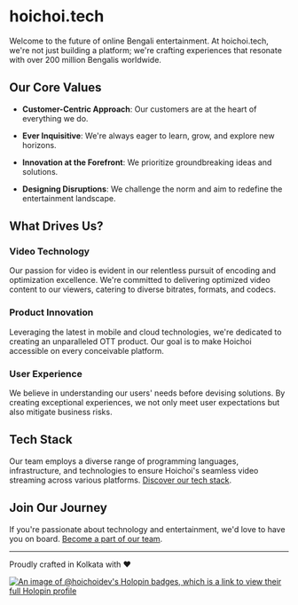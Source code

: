 # hoichoi.tech

Welcome to the future of online Bengali entertainment. At hoichoi.tech, we're not just building a platform; we're crafting experiences that resonate with over 200 million Bengalis worldwide.

## Our Core Values

- **Customer-Centric Approach**: Our customers are at the heart of everything we do.
  
- **Ever Inquisitive**: We're always eager to learn, grow, and explore new horizons.
  
- **Innovation at the Forefront**: We prioritize groundbreaking ideas and solutions.
  
- **Designing Disruptions**: We challenge the norm and aim to redefine the entertainment landscape.

## What Drives Us?

### Video Technology
Our passion for video is evident in our relentless pursuit of encoding and optimization excellence. We're committed to delivering optimized video content to our viewers, catering to diverse bitrates, formats, and codecs.

### Product Innovation
Leveraging the latest in mobile and cloud technologies, we're dedicated to creating an unparalleled OTT product. Our goal is to make Hoichoi accessible on every conceivable platform.

### User Experience
We believe in understanding our users' needs before devising solutions. By creating exceptional experiences, we not only meet user expectations but also mitigate business risks.

## Tech Stack
Our team employs a diverse range of programming languages, infrastructure, and technologies to ensure Hoichoi's seamless video streaming across various platforms. [Discover our tech stack](https://stackshare.io/hoichoi/tech).

## Join Our Journey
If you're passionate about technology and entertainment, we'd love to have you on board. [Become a part of our team](https://join.hoichoi.tech).

---

Proudly crafted in Kolkata with ❤️  

[![An image of @hoichoidev's Holopin badges, which is a link to view their full Holopin profile](https://holopin.me/hoichoidev)](https://holopin.io/@hoichoidev)

